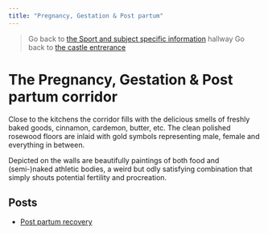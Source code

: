 ```yaml
---
title: "Pregnancy, Gestation & Post partum"
---
```

>Go back to [the Sport and subject specific information](sport%20and%20subject%20specific%20information.md) hallway
>Go back to [the castle entrerance](_index.md)

# The Pregnancy, Gestation & Post partum corridor
Close to the kitchens the corridor fills with the delicious smells of freshly baked goods, cinnamon, cardemon, butter, etc. The clean polished rosewood floors are inlaid with gold symbols representing male, female and everything in between. 

Depicted on the walls are beautifully paintings of both food and (semi-)naked athletic bodies, a weird but odly satisfying combination that simply shouts potential fertility and procreation. 

## Posts
- [Post partum recovery](Posts/Post%20partum%20recovery.md)

